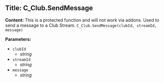 ## Title: C_Club.SendMessage

**Content:**
This is a protected function and will not work via addons. Used to send a message to a Club Stream.
`C_Club.SendMessage(clubId, streamId, message)`

**Parameters:**
- `clubId`
  - *string*
- `streamId`
  - *string*
- `message`
  - *string*
